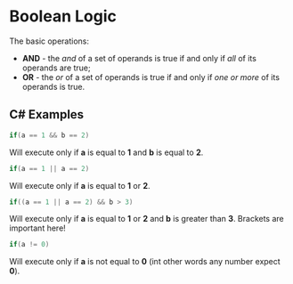 # Boolean Logic
The basic operations:  
* **AND** - the *and* of a set of operands is true if and only if *all* of its operands are true;
* **OR** - the *or* of a set of operands is true if and only if *one or more* of its operands is true.  

## C# Examples
```csharp
if(a == 1 && b == 2)
```
Will execute only if **a** is equal to **1** and **b** is equal to **2**.

```csharp
if(a == 1 || a == 2)
```
Will execute only if **a** is equal to **1** or **2**.

```csharp
if((a == 1 || a == 2) && b > 3)
```
Will execute only if **a** is equal to **1** or **2** and **b** is greater than **3**. Brackets are important here!

```csharp
if(a != 0)
```
Will execute only if **a** is not equal to **0** (int other words any number expect **0**).
